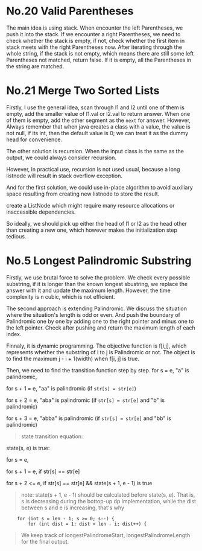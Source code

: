 # No.20 Valid Parentheses
The main idea is using stack. When encounter the left Parentheses, we push it into the stack. If we encounter a right Parentheses, we need to check whether the stack is empty, if not, check whether the first item in stack meets with the right Parentheses now.
After iterating through the whole string, if the stack is not empty, which means there are still some left Parentheses not matched, return false. If it is empty, all the Parentheses in the string are matched.
# No.21 Merge Two Sorted Lists
Firstly, I use the general idea, scan through l1 and l2 until one of them is empty, add the smaller value of l1.val or l2.val to return answer. When one of them is empty, add the other segment as the `next` for answer. However, Always remember that when java creates a class with a value, the value is not null, if its int, then the default value is 0; we can treat it as the dummy head for convenience.

The other solution is recursion. When the input class is the same as the output, we could always consider recursion.

However, in practical use, recursion is not used usual, because a long listnode will result in stack overflow exception.

And for the first solution, we could use in-place algorithm to avoid auxiliary space resulting from creating new listnode to store the result.

create a ListNode which might require many resource allocations or inaccessible dependencies.

So ideally, we should pick up either the head of l1 or l2 as the head other than creating a new one, which however makes the initialization step tedious.

# No.5 Longest Palindromic Substring
Firstly, we use brutal force to solve the problem. We check every possible substring, if it is longer than the known longest sbustring, we replace the answer with it and update the maximum length. However, the time complexity is n cubic, which is not efficient.

The second approach is extending Palindromic. We discuss the situation where the situation's length is odd or even. And push the boundary of Palindromic one by one by adding one to the right pointer and minus one to the left pointer. Check after pushing and return the maximum length of each index.

Finnaly, it is dynamic programming. The objective function is f[i,j], which represents whether the substring of i to j is Palindromic or not. The object is to find the maximum j - i + 1(width) when f[i, j] is true.

Then, we need to find the transition function step by step.
for s = e, "a" is palindromic,

for s + 1 = e, "aa" is palindromic (if `str[s] = str[e]`)

for s + 2 = e, "aba" is palindromic (if `str[s] = str[e]` and "b" is palindromic)

for s + 3 = e, "abba" is palindromic (if `str[s] = str[e]` and "bb" is palindromic)

>state transition equation:

state(s, e) is true:

for s = e, 

for s + 1 = e,  if str[s] == str[e]

for s + 2 <= e, if str[s] == str[e] && state(s + 1, e - 1) is true

>note: state(s + 1, e - 1) should be calculated before state(s, e). That is, s is decreasing during the bottop-up dp implementation, while the dist between s and e is increasing, that's why

        for (int s = len - 1; s >= 0; s--) {
            for (int dist = 1; dist < len - i; dist++) {
>We keep track of longestPalindromeStart, longestPalindromeLength for the final output.
